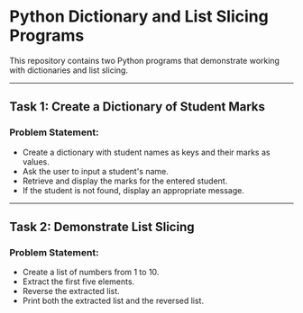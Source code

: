 # Python Dictionary and List Slicing Programs

This repository contains two Python programs that demonstrate working with dictionaries and list slicing.

---

## Task 1: Create a Dictionary of Student Marks

### Problem Statement:
- Create a dictionary with student names as keys and their marks as values.
- Ask the user to input a student's name.
- Retrieve and display the marks for the entered student.
- If the student is not found, display an appropriate message.


---

## Task 2: Demonstrate List Slicing

### Problem Statement:
- Create a list of numbers from 1 to 10.
- Extract the first five elements.
- Reverse the extracted list.
- Print both the extracted list and the reversed list.

